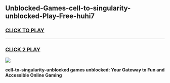 
## Unblocked-Games-cell-to-singularity-unblocked-Play-Free-huhi7
<h3>
<a href="https://premium76.site?title=cell-to-singularity-unblocked&ref=21A">CLICK TO PLAY</a></h3>
<hr>

<h3>
<a href="https://premium76.site?title=cell-to-singularity-unblocked&ref=21A">CLICK 2 PLAY</a>
  
</h3>

<a href="https://premium76.site?title=cell-to-singularity-unblocked&ref=21A"><img src="https://clearcache.store/games.png"></a>


**cell-to-singularity-unblocked games unblocked: Your Gateway to Fun and Accessible Online Gaming**
